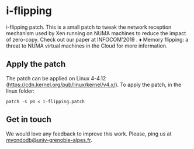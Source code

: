 # i-flipping
i-flipping patch. This is a small patch to tweak the network reception mechanism used by Xen running on NUMA machines to reduce the impact of zero-copy. Check out our paper at INFOCOM'2019 . ♦ Memory flipping: a threat to NUMA virtual machines in the Cloud for more information.

## Apply the patch

The patch can be applied on Linux 4-4.12 (https://cdn.kernel.org/pub/linux/kernel/v4.x/). To apply the patch, in the linux folder: 

  `patch -s p0 < i-flipping.patch`

## Get in touch 
We would love any feedback to improve this work. Please, ping us at mvondodb@univ-grenoble-alpes.fr.
